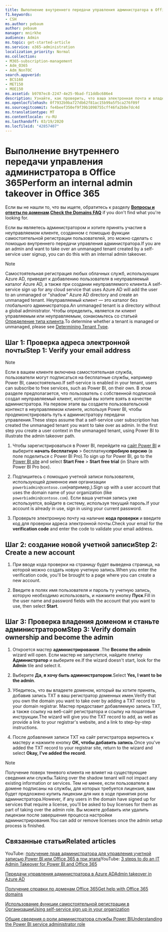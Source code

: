 ```yaml
---
title: Выполнение внутреннего передачи управления администратора в Office 365
f1.keywords:
- CSH
ms.author: pebaum
author: pebaum
manager: mnirkhe
audience: Admin
ms.topic: get-started-article
ms.service: o365-administration
localization_priority: Normal
ms.collection:
- M365-subscription-management
- Adm_O365
- Adm_NonTOC
search.appverid:
- BCS160
- MET150
- MOE150
ms.assetid: b9707ec8-2247-4e25-9bad-f11ddbc686e4
description: Узнайте, как проверить, что ваша электронная почта и владение доменом могут принимать участие в неуправляемом клиенте в Office 365
ms.openlocfilehash: 0f7932b9ba727db62f81ac15b99a5f5ca276f09f
ms.sourcegitcommit: fe4beef350ef9f39b1098755cff46fa2b8e7dc4d
ms.translationtype: MT
ms.contentlocale: ru-RU
ms.lasthandoff: 03/19/2020
ms.locfileid: "42857407"
---
```

# <a name="perform-an-internal-admin-takeover-in-office-365"></a><span data-ttu-id="bc337-103">Выполнение внутреннего передачи управления администратора в Office 365</span><span class="sxs-lookup"><span data-stu-id="bc337-103">Perform an internal admin takeover in Office 365</span></span>

 <span data-ttu-id="bc337-104">Если вы не нашли то, что вы ищете, обратитесь к разделу **[Вопросы и ответы по доменам](../setup/domains-faq.md)**.</span><span class="sxs-lookup"><span data-stu-id="bc337-104">**[Check the Domains FAQ](../setup/domains-faq.md)** if you don't find what you're looking for.</span></span> 

<span data-ttu-id="bc337-105">Если вы являетесь администратором и хотите принять участие в неуправляемом клиенте, созданном с помощью функции самостоятельной регистрации пользователей, это можно сделать с помощью внутреннего передачи управления администратора.</span><span class="sxs-lookup"><span data-stu-id="bc337-105">If you are an admin and want to take over an unmanaged tenant created by a self-service user signup, you can do this with an internal admin takeover.</span></span>

> [!NOTE]
> <span data-ttu-id="bc337-106">Самостоятельная регистрация любых облачных служб, использующих Azure AD, приведет к добавлению пользователя в неуправляемый каталог Azure AD, а также при создании неуправляемого клиента.</span><span class="sxs-lookup"><span data-stu-id="bc337-106">A self-service sign up for any cloud service that uses Azure AD will add the user to an unmanaged or "shadow" Azure AD directory and create an unmanaged tenant.</span></span> <span data-ttu-id="bc337-107">Неуправляемый клиент — это каталог без глобального администратора.</span><span class="sxs-lookup"><span data-stu-id="bc337-107">An unmanaged tenant is a directory without a global administrator.</span></span> <span data-ttu-id="bc337-108">Чтобы определить, является ли клиент управляемым или неуправляемым, ознакомьтесь со статьей [Определение типа клиента](https://docs.microsoft.com/power-platform/admin/powerapps-gdpr-dsr-guide-systemlogs#determining-tenant-type).</span><span class="sxs-lookup"><span data-stu-id="bc337-108">To determine whether a tenant is managed or unmanaged, please see [Determining Tenant Type](https://docs.microsoft.com/power-platform/admin/powerapps-gdpr-dsr-guide-systemlogs#determining-tenant-type).</span></span> 
  
## <a name="step-1-verify-your-email-address"></a><span data-ttu-id="bc337-109">Шаг 1: Проверка адреса электронной почты</span><span class="sxs-lookup"><span data-stu-id="bc337-109">Step 1: Verify your email address</span></span>

> [!NOTE]
> <span data-ttu-id="bc337-110">Если в вашем клиенте включена самостоятельная служба, пользователи могут подписаться на бесплатные службы, например Power BI, самостоятельно.</span><span class="sxs-lookup"><span data-stu-id="bc337-110">If self-service is enabled in your tenant, users can subscribe to free services, such as Power BI, on their own.</span></span> <span data-ttu-id="bc337-111">В этом разделе предполагается, что пользователь с собственной подпиской создал неуправляемый клиент, который вы хотите взять в качестве администратора. На первом этапе вы создаете пользовательский контекст в неуправляемом клиенте, используя Power BI, чтобы продемонстрировать путь к администратору передачи управления.</span><span class="sxs-lookup"><span data-stu-id="bc337-111">These steps assume that a self-service user subscription has created the unmanaged tenant you want to take over as admin. In the first step you create a user context in the unmanaged tenant, using Power BI to illustrate the admin takeover path.</span></span>

1. <span data-ttu-id="bc337-112">Чтобы зарегистрироваться в Power BI, перейдите на [сайт Power BI](https://powerbi.com) и выберите **начать бесплатную** > бесплатную**пробную версию** (в поле поделиться с Power BI Pro).</span><span class="sxs-lookup"><span data-stu-id="bc337-112">To sign up for Power BI, go to the [Power BI site](https://powerbi.com) and select **Start Free** > **Start free trial** (in Share with Power BI Pro box).</span></span> 

2. <span data-ttu-id="bc337-113">Подпишитесь с помощью учетной записи пользователя, использующей доменное имя организации `powerbiadmin@contoso.com`(например,).</span><span class="sxs-lookup"><span data-stu-id="bc337-113">Sign up with a user account that uses the domain name of your organization (like `powerbiadmin@contoso.com`).</span></span> <span data-ttu-id="bc337-114">Если ваша учетная запись уже используется, войдите в систему, используя текущий пароль.</span><span class="sxs-lookup"><span data-stu-id="bc337-114">If your account is already in use, sign in using your current password.</span></span>

3. <span data-ttu-id="bc337-115">Проверьте электронную почту на наличие **кода проверки** и введите код для проверки адреса электронной почты.</span><span class="sxs-lookup"><span data-stu-id="bc337-115">Check your email for the **verification code** and enter the code to validate your email address.</span></span>
    
## <a name="step-2-create-a-new-account"></a><span data-ttu-id="bc337-116">Шаг 2: создание новой учетной записи</span><span class="sxs-lookup"><span data-stu-id="bc337-116">Step 2: Create a new account</span></span>

1. <span data-ttu-id="bc337-117">При вводе кода проверки на страницу будет выведена страница, на которой можно создать новую учетную запись.</span><span class="sxs-lookup"><span data-stu-id="bc337-117">When you enter the verification code, you'll be brought to a page where you can create a new account.</span></span> 
    
2. <span data-ttu-id="bc337-118">Введите в полях имя пользователя и пароль ту учетную запись, которую необходимо использовать, и нажмите кнопку **Пуск**.</span><span class="sxs-lookup"><span data-stu-id="bc337-118">Fill in the user name and password fields with the account that you want to use, then select **Start**.</span></span> 
    
## <a name="step-3-verify-domain-ownership-and-become-the-admin"></a><span data-ttu-id="bc337-119">Шаг 3: Проверка владения доменом и станьте администратором</span><span class="sxs-lookup"><span data-stu-id="bc337-119">Step 3: Verify domain ownership and become the admin</span></span>

1. <span data-ttu-id="bc337-120">Откроется мастер **администрирования** .</span><span class="sxs-lookup"><span data-stu-id="bc337-120">The **Become the admin** wizard will open.</span></span> <span data-ttu-id="bc337-121">Если мастер не запустится, найдите плитку **Администратор** и выберите ее.</span><span class="sxs-lookup"><span data-stu-id="bc337-121">If the wizard doesn't start, look for the **Admin** tile and select it.</span></span> 

2. <span data-ttu-id="bc337-122">Выберите **Да, я хочу быть администратором**.</span><span class="sxs-lookup"><span data-stu-id="bc337-122">Select **Yes, I want to be the admin**.</span></span>

3. <span data-ttu-id="bc337-123">Убедитесь, что вы владеете доменом, который вы хотите принять, добавив запись TXT в ваш регистратор доменных имен.</span><span class="sxs-lookup"><span data-stu-id="bc337-123">Verify that you own the domain you want to take over by adding a TXT record to your domain registrar.</span></span> <span data-ttu-id="bc337-124">Мастер предоставит добавляемую запись TXT, а также ссылку на веб-сайт регистратора и ссылку на пошаговые инструкции.</span><span class="sxs-lookup"><span data-stu-id="bc337-124">The wizard will give you the TXT record to add, as well as provide a link to your registrar's website, and a link to step-by-step instructions.</span></span>
    
4. <span data-ttu-id="bc337-125">После добавления записи TXT на сайт регистратора вернитесь к мастеру и нажмите кнопку **ОК, чтобы добавить запись**.</span><span class="sxs-lookup"><span data-stu-id="bc337-125">Once you've added the TXT record to your registrar site, return to the wizard and select **Okay, I've added the record**.</span></span>
    
> [!NOTE]
> <span data-ttu-id="bc337-126">Получение поверх теневого клиента не влияет на существующие сведения или службы.</span><span class="sxs-lookup"><span data-stu-id="bc337-126">Taking over the shadow tenant will not impact any existing information or services.</span></span> <span data-ttu-id="bc337-127">Тем не менее, если пользователи в домене подписаны на службы, для которых требуется лицензия, вам будет предложено купить лицензии для них в ходе принятия роли администратора.</span><span class="sxs-lookup"><span data-stu-id="bc337-127">However, if any users in the domain have signed up for services that require a license, you'll be asked to buy licenses for them as part of taking over the admin role.</span></span> <span data-ttu-id="bc337-128">Вы можете добавить или удалить лицензии после завершения процесса настройки администрирования.</span><span class="sxs-lookup"><span data-stu-id="bc337-128">You can add or remove licenses once the admin setup process is finished.</span></span> 
  
## <a name="related-articles"></a><span data-ttu-id="bc337-129">Связанные статьи</span><span class="sxs-lookup"><span data-stu-id="bc337-129">Related articles</span></span>

<span data-ttu-id="bc337-130">YouTube: [получение прав администратора для управления учетной записью Power BI или Office 365 в три этапа](https://www.youtube.com/watch?v=xt5EsrQBZZk)</span><span class="sxs-lookup"><span data-stu-id="bc337-130">YouTube: [3 steps to do an IT Admin Takeover for Power BI and Office 365](https://www.youtube.com/watch?v=xt5EsrQBZZk)</span></span>

[<span data-ttu-id="bc337-131">Передачи управления администратора в Azure AD</span><span class="sxs-lookup"><span data-stu-id="bc337-131">Admin takeover in Azure AD</span></span>](https://docs.microsoft.com/azure/active-directory/users-groups-roles/domains-admin-takeover)

[<span data-ttu-id="bc337-132">Получение справки по доменам Office 365</span><span class="sxs-lookup"><span data-stu-id="bc337-132">Get help with Office 365 domains</span></span>](../get-help-with-domains/get-help-with-domains.yml)

[<span data-ttu-id="bc337-133">Использование функции самостоятельной регистрации в Организации</span><span class="sxs-lookup"><span data-stu-id="bc337-133">Using self-service sign up in your organization</span></span>](self-service-sign-up.md)
  
[<span data-ttu-id="bc337-134">Общие сведения о роли администратора службы Power BI</span><span class="sxs-lookup"><span data-stu-id="bc337-134">Understanding the Power BI service administrator role</span></span>](https://docs.microsoft.com/power-bi/service-admin-role)

